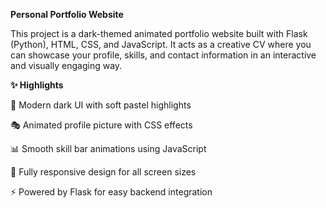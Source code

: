 **Personal Portfolio Website**

This project is a dark-themed animated portfolio website built with Flask (Python), HTML, CSS, and JavaScript.
It acts as a creative CV where you can showcase your profile, skills, and contact information in an interactive and visually engaging way.

**✨ Highlights**

🖤 Modern dark UI with soft pastel highlights

🎭 Animated profile picture with CSS effects

📊 Smooth skill bar animations using JavaScript

📱 Fully responsive design for all screen sizes

⚡ Powered by Flask for easy backend integration
